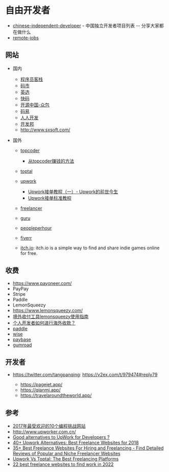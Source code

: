 # 自由开发者

- [chinese-independent-developer](https://github.com/1c7/chinese-independent-developer) - 中国独立开发者项目列表 -- 分享大家都在做什么
- [remote-jobs](https://github.com/remoteintech/remote-jobs)

## 网站

- 国内

    - [程序员客栈](https://www.proginn.com/)
    - [码市](https://mart.coding.net/developers)
    - [英选](https://www.yingxuan.io/)
    - [快码](https://www.kuai.ma/)
    - [开源中国-众包](https://zb.oschina.net/)
    - [码易](https://www.mayigeek.com/)
    - [人人开发](http://rrkf.com/)
    - [开发邦](http://www.kaifabang.com/)
    - http://www.sxsoft.com/

- 国外

    - [topcoder](https://www.topcoder.com/)

        - [从topcoder赚钱的方法](https://www.cnblogs.com/zhangchenliang/p/4040925.html)

    - [toptal](https://www.toptal.com/)
    - [upwork](https://www.upwork.com/)

        - [Upwork接单教程（一）- Upwork的前世今生](https://zhuanlan.zhihu.com/p/27914479)
        - [Upwork接单标准教程](https://www.kancloud.cn/upwork/newforupwork/331697)

    - [freelancer](https://www.freelancer.com)
    - [guru](https://www.guru.com/)
    - [peopleperhour](https://www.peopleperhour.com/?v=2)
    - [fiverr](https://www.fiverr.com/)
    - [itch.io](https://itch.io/): itch.io is a simple way to find and share indie games online for free.

## 收费

- https://www.payoneer.com/
- PayPay
- Stripe
- Paddle
- LemonSqueezy
- https://www.lemonsqueezy.com/
- [境外收付工具lemonsqueezy使用指南](https://juejin.cn/post/7218916901593415736)
- [个人开发者如何进行海外收款？](https://v2ex.com/t/801035)
- [paddle](https://www.paddle.com/)
- [wise](https://wise.com/gb/pricing/)
- [paybase](https://paybase.cn/)
- [gumroad](https://gumroad.com/)

## 开发者

- https://twitter.com/tangpanqing: https://v2ex.com/t/979474#reply79

    - https://pagejet.app/
    - https://qianmi.app/
    - https://travelaroundtheworld.app/

## 参考

- [2017年最受欢迎的10个编程挑战网站](http://geek.csdn.net/news/detail/236954)
- http://www.upworker.com.cn/
- [Good alternatives to UpWork for Developers ?](https://www.reddit.com/r/freelance/comments/5lmjws/good_alternatives_to_upwork_for_developers/?st=jcfrxnxp&sh=a005fc60)
- [40+ Upwork Alternatives: Best Freelance Websites for 2018](https://www.codementor.io/blog/40-upwork-alternatives-316o841kmx)
- [35+ Best Freelance Websites For Hiring and Freelancing - Find Detailed Reviews of Popular and Niche Freelancer Websites](https://www.konsus.com/blog/best-freelance-websites/)
- [Upwork Vs Toptal: The Best Freelancing Platforms](http://www.nextearning.com/2016/03/upwork-vs-toptal-best-freelancing-platforms.html)
- [22 best freelance websites to find work in 2022](https://webflow.com/blog/freelance-websites)
